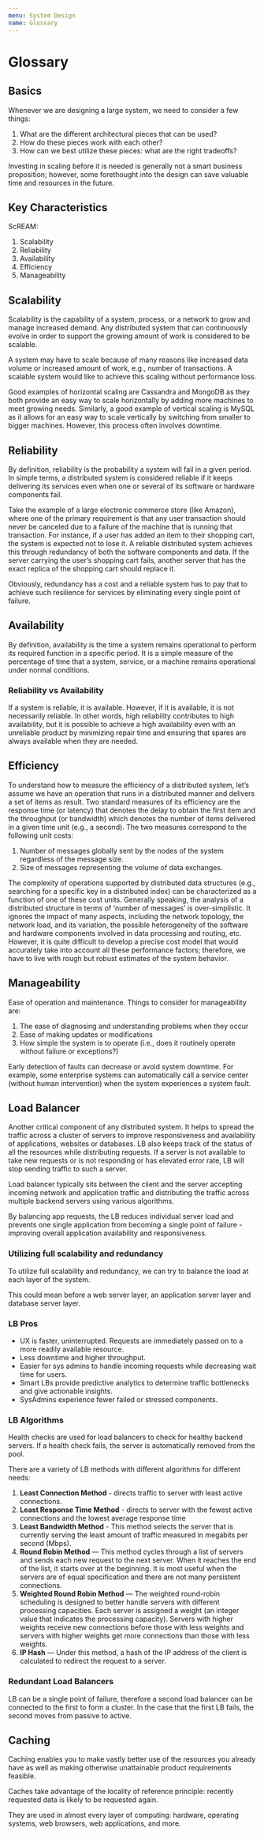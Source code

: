 ```yaml
---
menu: System Design
name: Glossary
---
```


# Glossary

## Basics

Whenever we are designing a large system, we need to consider a few things:

1. What are the different architectural pieces that can be used?
2. How do these pieces work with each other?
3. How can we best utilize these pieces: what are the right tradeoffs?

Investing in scaling before it is needed is generally not a smart business proposition; however, some forethought into the design can save valuable time and resources in the future.

## Key Characteristics

ScREAM:

1. Scalability
2. Reliability
3. Availability
4. Efficiency
5. Manageability

## Scalability

Scalability is the capability of a system, process, or a network to grow and manage increased demand. Any distributed system that can continuously evolve in order to support the growing amount of work is considered to be scalable.

A system may have to scale because of many reasons like increased data volume or increased amount of work, e.g., number of transactions. A scalable system would like to achieve this scaling without performance loss.

Good examples of horizontal scaling are Cassandra and MongoDB as they both provide an easy way to scale horizontally by adding more machines to meet growing needs. Similarly, a good example of vertical scaling is MySQL as it allows for an easy way to scale vertically by switching from smaller to bigger machines. However, this process often involves downtime.

## Reliability

By definition, reliability is the probability a system will fail in a given period. In simple terms, a distributed system is considered reliable if it keeps delivering its services even when one or several of its software or hardware components fail.

Take the example of a large electronic commerce store (like Amazon), where one of the primary requirement is that any user transaction should never be canceled due to a failure of the machine that is running that transaction. For instance, if a user has added an item to their shopping cart, the system is expected not to lose it. A reliable distributed system achieves this through redundancy of both the software components and data. If the server carrying the user’s shopping cart fails, another server that has the exact replica of the shopping cart should replace it.

Obviously, redundancy has a cost and a reliable system has to pay that to achieve such resilience for services by eliminating every single point of failure.

## Availability

By definition, availability is the time a system remains operational to perform its required function in a specific period. It is a simple measure of the percentage of time that a system, service, or a machine remains operational under normal conditions.

### Reliability vs Availability

If a system is reliable, it is available. However, if it is available, it is not necessarily reliable. In other words, high reliability contributes to high availability, but it is possible to achieve a high availability even with an unreliable product by minimizing repair time and ensuring that spares are always available when they are needed.

## Efficiency

To understand how to measure the efficiency of a distributed system, let’s assume we have an operation that runs in a distributed manner and delivers a set of items as result. Two standard measures of its efficiency are the response time (or latency) that denotes the delay to obtain the first item and the throughput (or bandwidth) which denotes the number of items delivered in a given time unit (e.g., a second). The two measures correspond to the following unit costs:

1. Number of messages globally sent by the nodes of the system regardless of the message size.
2. Size of messages representing the volume of data exchanges.

The complexity of operations supported by distributed data structures (e.g., searching for a specific key in a distributed index) can be characterized as a function of one of these cost units. Generally speaking, the analysis of a distributed structure in terms of ‘number of messages’ is over-simplistic. It ignores the impact of many aspects, including the network topology, the network load, and its variation, the possible heterogeneity of the software and hardware components involved in data processing and routing, etc. However, it is quite difficult to develop a precise cost model that would accurately take into account all these performance factors; therefore, we have to live with rough but robust estimates of the system behavior.

## Manageability

Ease of operation and maintenance. Things to consider for manageability are:

1. The ease of diagnosing and understanding problems when they occur
2. Ease of making updates or modifications
3. How simple the system is to operate (i.e., does it routinely operate without failure or exceptions?)

Early detection of faults can decrease or avoid system downtime. For example, some enterprise systems can automatically call a service center (without human intervention) when the system experiences a system fault.

## Load Balancer

Another critical component of any distributed system. It helps to spread the traffic across a cluster of servers to improve responsiveness and availability of applications, websites or databases. LB also keeps track of the status of all the resources while distributing requests. If a server is not available to take new requests or is not responding or has elevated error rate, LB will stop sending traffic to such a server.

Load balancer typically sits between the client and the server accepting incoming network and application traffic and distributing the traffic across multiple backend servers using various algorithms.

By balancing app requests, the LB reduces individual server load and prevents one single application from becoming a single point of failure - improving overall application availability and responsiveness.

### Utilizing full scalability and redundancy

To utilize full scalability and redundancy, we can try to balance the load at each layer of the system.

This could mean before a web server layer, an application server layer and database server layer.

### LB Pros

- UX is faster, uninterrupted. Requests are immediately passed on to a more readily available resource.
- Less downtime and higher throughput.
- Easier for sys admins to handle incoming requests while decreasing wait time for users.
- Smart LBs provide predictive analytics to determine traffic bottlenecks and give actionable insights.
- SysAdmins experience fewer failed or stressed components.

### LB Algorithms

Health checks are used for load balancers to check for healthy backend servers. If a health check fails, the server is automatically removed from the pool.

There are a variety of LB methods with different algorithms for different needs:

1. **Least Connection Method** - directs traffic to server with least active connections.
2. **Least Response Time Method** - directs to server with the fewest active connections and the lowest average response time
3. **Least Bandwidth Method** - This method selects the server that is currently serving the least amount of traffic measured in megabits per second (Mbps).
4. **Round Robin Method** — This method cycles through a list of servers and sends each new request to the next server. When it reaches the end of the list, it starts over at the beginning. It is most useful when the servers are of equal specification and there are not many persistent connections.
5. **Weighted Round Robin Method** — The weighted round-robin scheduling is designed to better handle servers with different processing capacities. Each server is assigned a weight (an integer value that indicates the processing capacity). Servers with higher weights receive new connections before those with less weights and servers with higher weights get more connections than those with less weights.
6. **IP Hash** — Under this method, a hash of the IP address of the client is calculated to redirect the request to a server.

### Redundant Load Balancers

LB can be a single point of failure, therefore a second load balancer can be connected to the first to form a cluster. In the case that the first LB fails, the second moves from passive to active.

## Caching

Caching enables you to make vastly better use of the resources you already have as well as making otherwise unattainable product requirements feasible.

Caches take advantage of the locality of reference principle: recently requested data is likely to be requested again.

They are used in almost every layer of computing: hardware, operating systems, web browsers, web applications, and more.
